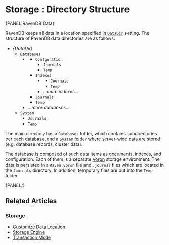 ﻿# Storage : Directory Structure

{PANEL:RavenDB Data}

RavenDB keeps all data in a location specified in [`DataDir`](../../server/configuration/core-configuration#datadir) setting. 
The structure of RavenDB data directories are as follows:

* _{DataDir}_
  * `Databases`
      * _<database-name>_
          * `Confguration`
              * `Journals`
              * `Temp`
          * `Indexes`
              * _<index-name>_
                  * `Journals`
                  * `Temp`
              * _...more indexes..._
          * `Journals`
          * `Temp`
      * _...more databases..._
  * `System`
      * `Journals`
      * `Temp`

The main directory has a `Databases` folder, which contains subdirectories per each database, and a `System` folder where server-wide data are stored (e.g. database records, cluster data).

The database is composed of such data items as documents, indexes, and configuration. Each of them is a separate [Voron](../../server/storage/storage-engine) storage environment.
The data is persisted in a `Raven.voron` file and `.journal` files which are located in the `Journals` directory. In addition, temporary files are put into the `Temp` folder.

{PANEL/}

## Related Articles

### Storage

- [Customize Data Location](../../server/storage/customizing-raven-data-files-locations)
- [Storage Engine](../../server/storage/storage-engine)
- [Transaction Mode](../../server/storage/transaction-mode)
